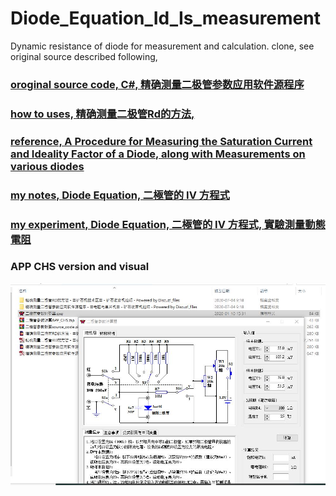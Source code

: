 # Diode_Equation_Id_Is_measurement  
Dynamic resistance of diode for measurement and calculation. clone, see original source described following,  

### [oroginal source code, C#, 精确测量二极管参数应用软件源程序](http://www.crystalradio.cn/forum.php?mod=viewthread&tid=1828102&extra=page%3D1)  
### [how to uses, 精确测量二极管Rd的方法,](http://www.crystalradio.cn/forum.php?mod=viewthread&tid=1828102&extra=page%3D1)    

  
### [reference, A Procedure for Measuring the Saturation Current and Ideality Factor of a Diode, along with Measurements on various diodes](http://kearman.com/bentongue/xtalset/16MeaDio/16MeaDio.html)  
  
### [my notes, Diode Equation, 二極管的 IV 方程式](https://xiaolaba.wordpress.com/2019/10/28/diode-equation-%e4%ba%8c%e6%a5%b5%e7%ae%a1%e7%9a%84-iv-%e6%96%b9%e7%a8%8b%e5%bc%8f/)  

### [my experiment, Diode Equation, 二極管的 IV 方程式, 實驗測量動態電阻](https://xiaolaba.wordpress.com/2020/05/31/diode-equation-%e4%ba%8c%e6%a5%b5%e7%ae%a1%e7%9a%84-iv-%e6%96%b9%e7%a8%8b%e5%bc%8f-%e5%af%a6%e9%a9%97%e6%b8%ac%e9%87%8f%e5%8b%95%e6%85%8b%e9%9b%bb%e9%98%bb/)  


### APP CHS version and visual
![二機管參數計算APP_CHS.JPG](二機管參數計算APP_CHS.JPG)  


